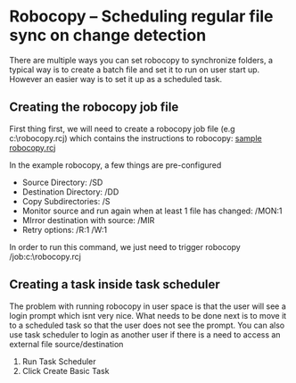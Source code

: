 # Robocopy – Scheduling regular file sync on change detection

There are multiple ways you can set robocopy to synchronize folders, a typical way is to create a batch file and set it to run on user start up. However an easier way is to set it up as a scheduled task.


## Creating the robocopy job file
First thing first, we will need to create a robocopy job file (e.g c:\robocopy.rcj) which contains the instructions to robocopy: [sample robocopy.rcj](robocopy.rcj)

In the example robocopy, a few things are pre-configured
- Source Directory: /SD
- Destination Directory: /DD
- Copy Subdirectories: /S
- Monitor source and run again when at least 1 file has changed: /MON:1
- MIrror destination with source: /MIR
- Retry options: /R:1 /W:1

In order to run this command, we just need to trigger robocopy /job:c:\robocopy.rcj

## Creating a task inside task scheduler
The problem with running robocopy in user space is that the user will see a login prompt which isnt very nice. What needs to be done next is to move it to a scheduled task so that the user does not see the prompt. You can also use task scheduler to login as another user if there is a need to access an external file source/destination

1. Run Task Scheduler
2. Click Create Basic Task
